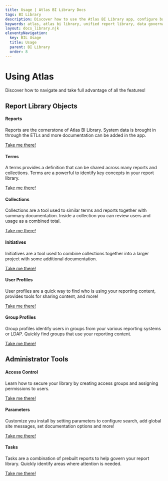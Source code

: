 ```yaml
---
title: Usage | Atlas BI Library Docs
tags: BI Library
description: Discover how to use the Atlas BI Library app, configure basic settings, add report documentation and more!
keywords: atlas, atlas bi library, unified report library, data governance, database, using atlas, usage guide
layout: docs_library.njk
eleventyNavigation:
  key: BIL Usage
  title: Usage
  parent: BI Library
  order: 8
---
```


# Using Atlas

<p class="subtitle mb-5 pb-5">Discover how to navigate and take full advantage of all the features!</p>

## Report Library Objects

<div class="tile is-ancestor">
    <div class="tile is-parent">
    <div class="tile is-child box bd-notification has-background-white-bis has-text-centered">
       <h4 class="title is-3 has-text-success my-5">Reports</h4>
       <span class="icon is-large has-text-grey-light"><i class="fas fa-chart-bar fa-2x"></i></span>
       <p class="my-5">Reports are the cornerstone of Atlas BI Library. System data is brought in through the ETLs and more documentation can be added in the app.</p>
       <a class="button is-info" href="/docs/bi-library/usage/reports/">Take me there!</a>
    </div>
  </div>
  <div class="tile is-parent">
     <div class="tile is-child box bd-notification has-background-white-bis has-text-centered">
       <h4 class="title is-3 has-text-success my-5">Terms</h4>
       <span class="icon is-large has-text-grey-light"><i class="fas fa-book fa-2x"></i></span>
       <p class="my-5">A terms provides a definition that can be shared across many reports and collections. Terms are a powerful to identify key concepts in your report library.</p>
       <a class="button is-info" href="/docs/bi-library/usage/terms/">Take me there!</a>
    </div>
  </div>
  <div class="tile is-parent">
     <div class="tile is-child box bd-notification has-background-white-bis has-text-centered">
       <h4 class="title is-3 has-text-success my-5">Collections</h4>
       <span class="icon is-large has-text-grey-light"><i class="fas fa-sitemap fa-2x"></i></span>
       <p class="my-5">Collections are a tool used to similar terms and reports together with summary documentation. Inside a collection you can review users and usage as a combined total.</p>
       <a class="button is-info" href="/docs/bi-library/usage/collections/">Take me there!</a>
    </div>
  </div>
</div>
<div class="tile is-ancestor">
  <div class="tile is-parent">
     <div class="tile is-child box bd-notification has-background-white-bis has-text-centered">
       <h4 class="title is-3 has-text-success my-5">Initiatives</h4>
       <span class="icon is-large has-text-grey-light"><i class="fas fa-project-diagram fa-2x"></i></i></span>
       <p class="my-5">Initiatives are a tool used to combine collections together into a larger project with some additional documentation.</p>
       <a class="button is-info" href="/docs/bi-library/usage/initiatives/">Take me there!</a>
    </div>
  </div>
  <div class="tile is-parent">
     <div class="tile is-child box bd-notification has-background-white-bis has-text-centered">
       <h4 class="title is-3 has-text-success my-5">User Profiles</h4>
       <span class="icon is-large has-text-grey-light"><i class="fas fa-user fa-2x"></i></span>
       <p class="my-5">User profiles are a quick way to find who is using your reporting content, provides tools for sharing content, and more!</p>
       <a class="button is-info" href="/docs/bi-library/usage/user-profiles/">Take me there!</a>
    </div>
  </div>
  <div class="tile is-parent">
     <div class="tile is-child box bd-notification has-background-white-bis has-text-centered">
       <h4 class="title is-3 has-text-success my-5">Group Profiles</h4>
       <span class="icon is-large has-text-grey-light"><i class="fas fa-users fa-2x"></i></span>
       <p class="my-5">Group profiles identify users in groups from your various reporting systems or LDAP. Quickly find groups that use your reporting content.</p>
       <a class="button is-info" href="/docs/bi-library/usage/group-profiles/">Take me there!</a>
    </div>
  </div>
</div>

## Administrator Tools

<div class="tile is-ancestor">
  <div class="tile is-parent">
     <div class="tile is-child box bd-notification has-background-white-bis has-text-centered">
       <h4 class="title is-3 has-text-success my-5">Access Control</h4>
       <span class="icon is-large has-text-grey-light"><i class="fas fa-lock fa-2x"></i></span>
       <p class="my-5">Learn how to secure your library by creating access groups and assigning permissions to users.</p>
       <a class="button is-info" href="/docs/bi-library/usage/access-control/">Take me there!</a>
    </div>
  </div>
  <div class="tile is-parent">
     <div class="tile is-child box bd-notification has-background-white-bis has-text-centered">
       <h4 class="title is-3 has-text-success my-5">Parameters</h4>
       <span class="icon is-large has-text-grey-light"><i class="fas fa-sliders-h fa-2x"></i></span>
       <p class="my-5">Customize you install by setting parameters to configure search, add global site messages, set documentation options and more!</p>
       <a class="button is-info" href="/docs/bi-library/usage/parameters/">Take me there!</a>
    </div>
  </div>
  <div class="tile is-parent">
     <div class="tile is-child box bd-notification has-background-white-bis has-text-centered">
       <h4 class="title is-3 has-text-success my-5">Tasks</h4>
       <span class="icon is-large has-text-grey-light"><i class="fas fa-tasks fa-2x"></i></span>
       <p class="my-5">Tasks are a combination of prebuilt reports to help govern your report library. Quickly identify areas where attention is needed.</p>
       <a class="button is-info" href="/docs/bi-library/usage/tasks/">Take me there!</a>
    </div>
  </div>
</div>
